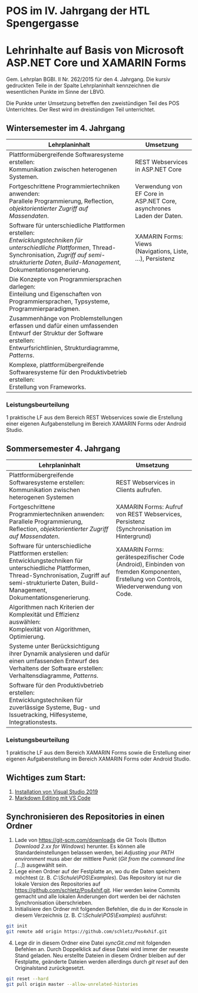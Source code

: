 # POS im IV. Jahrgang der HTL Spengergasse

# Lehrinhalte auf Basis von Microsoft ASP.NET Core und XAMARIN Forms
Gem. Lehrplan BGBl. II Nr. 262/2015 für den 4. Jahrgang. Die kursiv gedruckten Teile in der Spalte Lehrplaninhalt 
kennzeichnen die wesentlichen Punkte im Sinne der LBVO.

Die Punkte unter Umsetzung betreffen den zweistündigen Teil des POS Unterrichtes. Der Rest wird im dreistündigen
Teil unterrichtet.

## Wintersemester im 4. Jahrgang

| Lehrplaninhalt                                                                                                                                                                                                         	| Umsetzung                                                                                              	| 
| -----------------------------------------------------------------------------------------------------------------------------------------------------------------------------------------------------------------------	| -------------------------------------------------------------------------------------------------------	| 
| Plattformübergreifende Softwaresysteme erstellen:<br>Kommunikation zwischen heterogenen Systemen.                                                                                                                       	| REST Webservices in ASP.NET Core                                                                                                        	| 
| Fortgeschrittene Programmiertechniken anwenden:<br>Parallele Programmierung, Reflection, *objektorientierter Zugriff auf Massendaten*.                                                                                  	| Verwendung von EF Core in ASP.NET Core, asynchrones Laden der Daten.                                                                    	| 
| Software für unterschiedliche Plattformen erstellen:<br>*Entwicklungstechniken für unterschiedliche Plattformen*, Thread-Synchronisation, *Zugriff auf semi-strukturierte Daten*, *Build-Management*, Dokumentationsgenerierung.	| XAMARIN Forms: Views (Navigations, Liste, …), Persistenz                                                    	| 
| Die Konzepte von Programmiersprachen darlegen:<br>Einteilung und Eigenschaften von Programmiersprachen, Typsysteme, Programmierparadigmen.                                                                             	|                                                                                                                                         	| 
| Zusammenhänge von Problemstellungen erfassen und dafür einen umfassenden Entwurf der Struktur der Software erstellen:<br>Entwurfsrichtlinien, Strukturdiagramme, *Patterns*.                                             	|                                                                                                                                         	| 
| Komplexe, plattformübergreifende Softwaresysteme für den Produktivbetrieb erstellen:<br>Erstellung von Frameworks.                                                                                                      	|                                                                                                                                         	| 

### Leistungsbeurteilung
1 praktische LF aus dem Bereich REST Webservices sowie die Erstellung einer eigenen Aufgabenstellung im Bereich XAMARIN Forms oder Android Studio.

## Sommersemester 4. Jahrgang
| Lehrplaninhalt                                                                                                                                                                                                         	| Umsetzung                                                                                              	| 
| -----------------------------------------------------------------------------------------------------------------------------------------------------------------------------------------------------------------------	| -------------------------------------------------------------------------------------------------------	| 
| Plattformübergreifende Softwaresysteme erstellen:<br>Kommunikation zwischen heterogenen Systemen                                                                                                                       	| REST Webservices in Clients aufrufen.                                                                                                   	| 
| Fortgeschrittene Programmiertechniken anwenden:<br>Parallele Programmierung, Reflection, *objektorientierter Zugriff auf Massendaten*.                                                                                   	| XAMARIN Forms: Aufruf von REST Webservices, Persistenz (Synchronisation im Hintergrund)                                                  	| 
| Software für unterschiedliche Plattformen erstellen:<br>Entwicklungstechniken für unterschiedliche Plattformen, Thread-Synchronisation, Zugriff auf semi-strukturierte Daten, Build-Management, Dokumentationsgenerierung.	| XAMARIN Forms: gerätespezifischer Code (Android), Einbinden von fremden Komponenten, Erstellung von Controls, Wiederverwendung von Code.	| 
| Algorithmen nach Kriterien der Komplexität und Effizienz auswählen:<br>Komplexität von Algorithmen, Optimierung.                                                                                                       	|                                                                                                                                         	| 
| Systeme unter Berücksichtigung ihrer Dynamik analysieren und dafür einen umfassenden Entwurf des Verhaltens der Software erstellen:<br>Verhaltensdiagramme, *Patterns*.                                                  	|                                                                                                                                         	| 
| Software für den Produktivbetrieb erstellen:<br>Entwicklungstechniken für zuverlässige Systeme, Bug- und Issuetracking, Hilfesysteme, Integrationstests.                                                               	|                                                                                                                                         	| 

### Leistungsbeurteilung
1 praktische LF aus dem Bereich XAMARIN Forms sowie die Erstellung einer eigenen Aufgabenstellung im Bereich XAMARIN Forms oder Android Studio.


## Wichtiges zum Start:
1. [Installation von Visual Studio 2019](VisualStudioInstallation.md)
1. [Markdown Editing mit VS Code](https://github.com/schletz/Pos3xhif/blob/master/markdown.md)

## Synchronisieren des Repositories in einen Ordner
1. Lade von https://git-scm.com/downloads die Git Tools (Button *Download 2.xx for Windows*)
    herunter. Es können alle Standardeinstellungen belassen werden, bei *Adjusting your PATH environment*
    muss aber der mittlere Punkt (*Git from the command line [...]*) ausgewählt sein.
2. Lege einen Ordner auf der Festplatte an, wo du die Daten speichern möchtest 
    (z. B. *C:\Schule\POS\Examples*). Das
    Repository ist nur die lokale Version des Repositories auf https://github.com/schletz/Pos4xhif.git.
    Hier werden keine Commits gemacht und alle lokalen Änderungen dort werden bei der 
    nächsten Synchronisation überschrieben.
3. Initialisiere den Ordner mit folgenden Befehlen, die du in der Konsole in diesem Verzeichnis
    (z. B. *C:\Schule\POS\Examples*) ausführst:
```bash {.line-numbers}
git init
git remote add origin https://github.com/schletz/Pos4xhif.git
```

4. Lege dir in diesem Ordner eine Datei *syncGit.cmd* mit folgenden Befehlen an. 
    Durch Doppelklick auf diese Datei wird immer der neueste Stand geladen. Neu erstellte Dateien
    in diesem Ordner bleiben auf der Festplatte, geänderte Dateien werden allerdings durch 
    *git reset* auf den Originalstand zurückgesetzt.
```bash {.line-numbers}
git reset --hard
git pull origin master --allow-unrelated-histories
```


